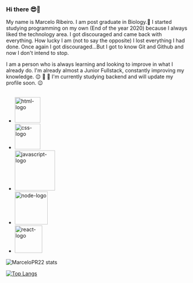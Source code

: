 ### Hi there :sunglasses:👋

My name is Marcelo Ribeiro. I am post graduate in Biology.:microscope: I started studying programming on my own (End of the year 2020) because I always liked the technology area. I got discouraged and came back with everything. How lucky I am (not to say the opposite) I lost everything I had done. Once again I got discouraged...But I got to know Git and Github and now I don't intend to stop.

I am a person who is always learning and looking to improve in what I already do. I'm already almost a Junior Fullstack, constantly improving my knowledge. :relieved: :battery:
🔭 I'm currently studying backend and will update my profile soon. :wink:
<br>
<br>
- <img width="70px" src="https://img.shields.io/badge/HTML5-E34F26?style=for-the-badge&logo=html5&logoColor=white" alt="html-logo"/>

- <img width="70px" src="https://img.shields.io/badge/CSS3-1572B6?style=for-the-badge&logo=css3&logoColor=white" alt="css-logo"/>

- <img width="110px" src="https://img.shields.io/badge/JavaScript-F7DF1E?style=for-the-badge&logo=javascript&logoColor=black" alt="javascript-logo"/>

- <img width="90px" src="https://img.shields.io/badge/Node.js-43853D?style=for-the-badge&logo=node.js&logoColor=white" alt="node-logo"/>

- <img width="75px" src="https://img.shields.io/badge/React-20232A?style=for-the-badge&logo=react&logoColor=61DAFB" alt="react-logo" />


![MarceloPR22 stats](https://github-readme-stats.vercel.app/api?username=MarceloPR22&show_icons=true&theme=radical)

[![Top Langs](https://github-readme-stats.vercel.app/api/top-langs/?username=MarceloPR22)](https://github.com/anuraghazra/github-readme-stats)
